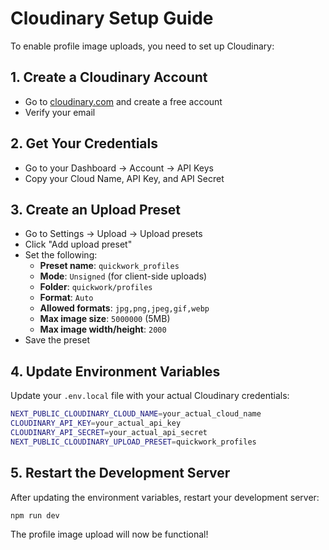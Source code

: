 # Cloudinary Setup Guide

To enable profile image uploads, you need to set up Cloudinary:

## 1. Create a Cloudinary Account
- Go to [cloudinary.com](https://cloudinary.com) and create a free account
- Verify your email

## 2. Get Your Credentials
- Go to your Dashboard → Account → API Keys
- Copy your Cloud Name, API Key, and API Secret

## 3. Create an Upload Preset
- Go to Settings → Upload → Upload presets
- Click "Add upload preset"
- Set the following:
  - **Preset name**: `quickwork_profiles`
  - **Mode**: `Unsigned` (for client-side uploads)
  - **Folder**: `quickwork/profiles`
  - **Format**: `Auto`
  - **Allowed formats**: `jpg,png,jpeg,gif,webp`
  - **Max image size**: `5000000` (5MB)
  - **Max image width/height**: `2000`
- Save the preset

## 4. Update Environment Variables
Update your `.env.local` file with your actual Cloudinary credentials:

```bash
NEXT_PUBLIC_CLOUDINARY_CLOUD_NAME=your_actual_cloud_name
CLOUDINARY_API_KEY=your_actual_api_key
CLOUDINARY_API_SECRET=your_actual_api_secret
NEXT_PUBLIC_CLOUDINARY_UPLOAD_PRESET=quickwork_profiles
```

## 5. Restart the Development Server
After updating the environment variables, restart your development server:

```bash
npm run dev
```

The profile image upload will now be functional!
